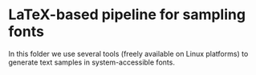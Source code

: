 # LaTeX-based pipeline for sampling fonts

In this folder we use several tools (freely available on Linux platforms)
to generate text samples in system-accessible fonts.